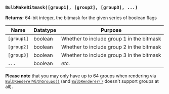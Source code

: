 ### `BulbMakeBitmask([group1], [group2], [group3], ...)`

**Returns:** 64-bit integer, the bitmask for the given series of boolean flags

|Name      |Datatype|Purpose                                  |
|----------|--------|-----------------------------------------|
|`[group1]`|boolean |Whether to include group 1 in the bitmask|
|`[group2]`|boolean |Whether to include group 2 in the bitmask|
|`[group3]`|boolean |Whether to include group 3 in the bitmask|
|`...`     |boolean |*etc.*                                   |

**Please note** that you may only have up to 64 groups when rendering via [`BulbRendererWithGroups()`](GML-Functions#bulbrendererwithgroupsambientcolour-mode-smooth-maxgroups-constructor) (and [`BulbRenderer()`](GML-Functions#bulbrendererambientcolour-mode-smooth-constructor) doesn't support groups at all).